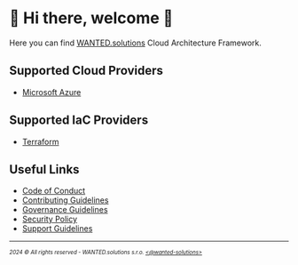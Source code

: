 # 👋 Hi there, welcome 👋

Here you can find [WANTED.solutions](https://wanted.solutions) Cloud Architecture Framework.

## Supported Cloud Providers

- [Microsoft Azure](./../docs/framework/microsoft-azure/README.md)

## Supported IaC Providers

- [Terraform](./../docs/framework/terraform/README.md)

## Useful Links

- [Code of Conduct](./../docs/CODE_OF_CONDUCT.md)
- [Contributing Guidelines](./../docs/CONTRIBUTING.md)
- [Governance Guidelines](./../docs/GOVERNANCE.md)
- [Security Policy](./../docs/SECURITY.md)
- [Support Guidelines](./../docs/SUPPORT.md)

---
<sup><sub>_2024 &copy; All rights reserved - WANTED.solutions s.r.o. [<@wanted-solutions>](https://github.com/wanted-solutions)_</sub></sup>